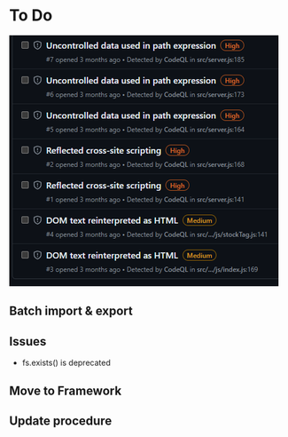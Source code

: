 # To Do

![Security Issues](image.png)

## Batch import & export

## Issues

- fs.exists() is deprecated

## Move to Framework

## Update procedure
